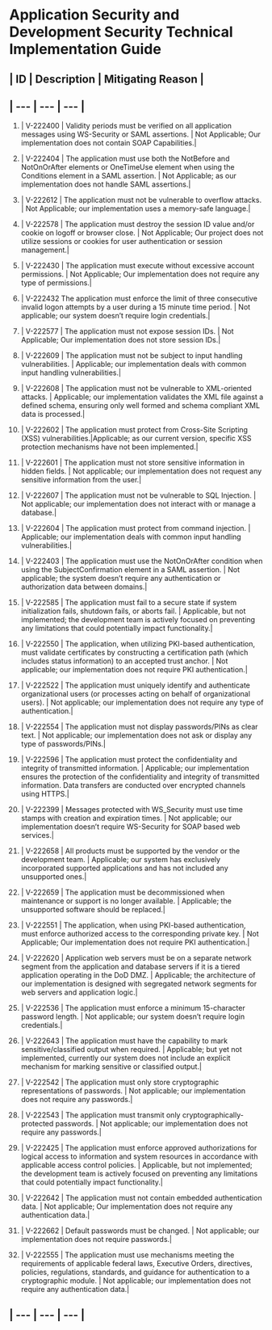 
# Application Security and Development Security Technical Implementation Guide

## | ID | Description | Mitigating Reason |
## | --- | --- | --- |
1. | V-222400 | Validity periods must be verified on all application messages using WS-Security or SAML assertions. | Not Applicable; Our implementation does not contain SOAP Capabilities.|

2. | V-222404 | The application must use both the NotBefore and NotOnOrAfter elements or OneTimeUse element when using the Conditions element in a SAML assertion. | Not Applicable; as our implementation does not handle SAML assertions.|

3. | V-222612 | The application must not be vulnerable to overflow attacks. | Not Applicable; our implementation uses a memory-safe language.|

4. | V-222578 | The application must destroy the session ID value and/or cookie on logoff or browser close. | Not Applicable; Our project does not utilize sessions or cookies for user authentication or session management.|

5. | V-222430 | The application must execute without excessive account permissions. | Not Applicable; Our implementation does not require any type of permissions.|

6. | V-222432 The application must enforce the limit of three consecutive invalid logon attempts by a user during a 15 minute time period. | Not applicable; our system doesn’t require login credentials.| 

7. | V-222577 | The application must not expose session IDs. | Not Applicable; Our implementation does not store session IDs.|

8. | V-222609 | The application must not be subject to input handling vulnerabilities. | Applicable; our implementation deals with common input handling vulnerabilities.|

9. | V-222608 | The application must not be vulnerable to XML-oriented attacks. | Applicable; our implementation validates the XML file against a defined schema, ensuring only well formed and schema compliant XML data is processed.|
 
10. | V-222602 | The application must protect from Cross-Site Scripting (XSS) vulnerabilities.|Applicable; as our current version, specific XSS protection mechanisms have not been implemented.|

11. | V-222601 | The application must not store sensitive information in hidden fields. | Not applicable; our implementation does not request any sensitive information from the user.|

12. | V-222607 | The application must not be vulnerable to SQL Injection. | Not applicable; our implementation does not interact with or manage a database.| 

13. | V-222604 | The application must protect from command injection. | Applicable; our implementation deals with common input handling vulnerabilities.|

14. | V-222403 | The application must use the NotOnOrAfter condition when using the SubjectConfirmation element in a SAML assertion. | Not applicable; the system doesn’t require any authentication or authorization data between domains.|

15. | V-222585 | The application must fail to a secure state if system initialization fails, shutdown fails, or aborts fail. | Applicable, but not implemented; the development team is actively focused on preventing any limitations that could potentially impact functionality.|

16. | V-222550 | The application, when utilizing PKI-based authentication, must validate certificates by constructing a certification path (which includes status information) to an accepted trust anchor. | Not applicable; our implementation does not require PKI authentication.|

17. | V-222522 | The application must uniquely identify and authenticate organizational users (or processes acting on behalf of organizational users). | Not applicable; our implementation does not require any type of authentication.|

18. | V-222554 | The application must not display passwords/PINs as clear text. | Not applicable; our implementation does not ask or display any type of passwords/PINs.| 

19. | V-222596 | The application must protect the confidentiality and integrity of transmitted information. | Applicable; our implementation ensures the protection of the confidentiality and integrity of transmitted information.  Data transfers are conducted over encrypted channels using HTTPS.|

20. | V-222399 | Messages protected with WS_Security must use time stamps with creation and expiration times. | Not applicable; our implementation doesn’t require WS-Security for SOAP based web services.|

21. | V-222658 | All products must be supported by the vendor or the development team. | Applicable; our system has exclusively incorporated supported applications and has not included any unsupported ones.| 

22. | V-222659 | The application must be decommissioned when maintenance or support is no longer available. | Applicable; the unsupported software should be replaced.|

23. | V-222551 | The application, when using PKI-based authentication, must enforce authorized access to the corresponding private key. | Not Applicable; Our implementation does not require PKI authentication.|

24. | V-222620 | Application web servers must be on a separate network segment from the application and database servers if it is a tiered application operating in the DoD DMZ. | Applicable; the architecture of our implementation is designed with segregated network segments for web servers and application logic.|

25. | V-222536 | The application must enforce a minimum 15-character password length. | Not applicable; our system doesn’t require login credentials.|

26. | V-222643 | The application must have the capability to mark sensitive/classified output when required. | Applicable; but yet not implemented, currently our system does not include an explicit mechanism for marking sensitive or classified output.|

27. | V-222542 | The application must only store cryptographic representations of passwords. | Not applicable; our implementation does not require any passwords.|

28. | V-222543 | The application must transmit only cryptographically-protected passwords. | Not applicable; our implementation does not require any passwords.|

29. | V-222425 | The application must enforce approved authorizations for logical access to information and system resources in accordance with applicable access control policies. | Applicable, but not implemented; the development team is actively focused on preventing any limitations that could potentially impact functionality.| 

30. | V-222642 | The application must not contain embedded authentication data. | Not applicable; Our implementation does not require any authentication data.|

31. | V-222662 | Default passwords must be changed. | Not applicable; our implementation does not require  passwords.| 

32. | V-222555 | The application must use mechanisms meeting the requirements of applicable federal laws, Executive Orders, directives, policies, regulations, standards, and guidance for authentication to a cryptographic module. | Not applicable; our implementation does not require any authentication data.|
## | --- | --- | --- |
